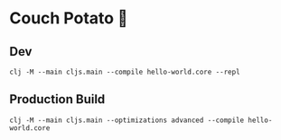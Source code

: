 # Couch Potato 🥔

## Dev

    clj -M --main cljs.main --compile hello-world.core --repl

## Production Build

    clj -M --main cljs.main --optimizations advanced --compile hello-world.core

